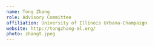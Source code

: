 ```yaml
---
name: Tong Zhang
role: Advisory Committee
affiliation: University of Illinois Urbana-Champaign
website: http://tongzhang-ml.org/
photo: zhangt.jpeg
---
```

